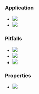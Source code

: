 ### Application
+ ![](../../../z_images/Pasted%20image%2020221204111655.png)
+ ![](../../../z_images/Pasted%20image%2020221204111744.png)

### Pitfalls
+ ![](../../../z_images/Pasted%20image%2020221204111900.png)
+ ![](../../../z_images/Pasted%20image%2020221204112118.png)
+ ![](../../../z_images/Pasted%20image%2020221204112157.png)

### Properties
+ ![](../../../z_images/Pasted%20image%2020221204112311.png)